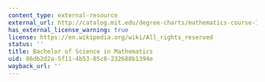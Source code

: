 ```yaml
---
content_type: external-resource
external_url: http://catalog.mit.edu/degree-charts/mathematics-course-18/
has_external_license_warning: true
license: https://en.wikipedia.org/wiki/All_rights_reserved
status: ''
title: Bachelor of Science in Mathematics
uid: 86db2d2a-5f11-4b53-85c8-232688b1394e
wayback_url: ''
---
```

